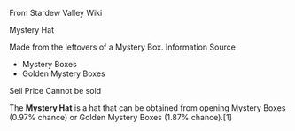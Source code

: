 From Stardew Valley Wiki

Mystery Hat

Made from the leftovers of a Mystery Box. Information Source

- Mystery Boxes
- Golden Mystery Boxes

Sell Price Cannot be sold

The **Mystery Hat** is a hat that can be obtained from opening Mystery Boxes (0.97% chance) or Golden Mystery Boxes (1.87% chance).\[1]